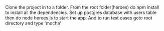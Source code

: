 Clone the project in to a folder.
From the root folder(heroes) do npm install to install all the dependencies.
Set up postgres database with users table then do node heroes.js to start the app. 
And to run test cases goto root directory and type 'mocha'
